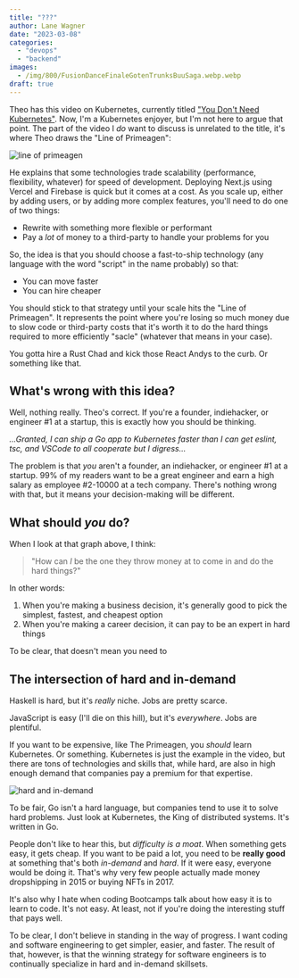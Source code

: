 ```yaml
---
title: "???"
author: Lane Wagner
date: "2023-03-08"
categories: 
  - "devops"
  - "backend"
images:
  - /img/800/FusionDanceFinaleGotenTrunksBuuSaga.webp.webp
draft: true
---
```


Theo has this video on Kubernetes, currently titled ["You Don't Need Kubernetes"](https://www.youtube.com/watch?v=H5sPGruv2yc). Now, I'm a Kubernetes enjoyer, but I'm not here to argue that point. The part of the video I *do* want to discuss is unrelated to the title, it's where Theo draws the "Line of Primeagen":

![line of primeagen](/img/800/pointofprime.jpeg.webp)

He explains that some technologies trade scalability (performance, flexibility, whatever) for speed of development. Deploying Next.js using Vercel and Firebase is quick but it comes at a cost. As you scale up, either by adding users, or by adding more complex features, you'll need to do one of two things:

* Rewrite with something more flexible or performant
* Pay a *lot* of money to a third-party to handle your problems for you

So, the idea is that you should choose a fast-to-ship technology (any language with the word "script" in the name probably) so that:

* You can move faster
* You can hire cheaper

You should stick to that strategy until your scale hits the "Line of Primeagen". It represents the point where you're losing so much money due to slow code or third-party costs that it's worth it to do the hard things required to more efficiently "sacle" (whatever that means in your case).

You gotta hire a Rust Chad and kick those React Andys to the curb. Or something like that.

## What's wrong with this idea?

Well, nothing really. Theo's correct. If you're a founder, indiehacker, or engineer #1 at a startup, this is exactly how you should be thinking.

*...Granted, I can ship a Go app to Kubernetes faster than I can get eslint, tsc, and VSCode to all cooperate but I digress...*

The problem is that *you* aren't a founder, an indiehacker, or engineer #1 at a startup. 99% of my readers want to be a great engineer and earn a high salary as employee #2-10000 at a tech company. There's nothing wrong with that, but it means your decision-making will be different.

## What should *you* do?

When I look at that graph above, I think:

> "How can *I* be the one they throw money at to come in and do the hard things?"

In other words:

1. When you're making a business decision, it's generally good to pick the simplest, fastest, and cheapest option
2. When you're making a career decision, it can pay to be an expert in hard things

To be clear, that doesn't mean you need to 

## The intersection of hard and in-demand

Haskell is hard, but it's *really* niche. Jobs are pretty scarce.

JavaScript is easy (I'll die on this hill), but it's *everywhere*. Jobs are plentiful.

If you want to be expensive, like The Primeagen, you *should* learn Kubernetes. Or something. Kubernetes is just the example in the video, but there are tons of technologies and skills that, while hard, are also in high enough demand that companies pay a premium for that expertise.

![hard and in-demand](/img/800/difficultydemand.png.webp)

To be fair, Go isn't a hard language, but companies tend to use it to solve hard problems. Just look at Kubernetes, the King of distributed systems. It's written in Go.

People don't like to hear this, but *difficulty is a moat*. When something gets easy, it gets cheap. If you want to be paid a lot, you need to be **really good** at something that's both *in-demand* and *hard*. If it were easy, everyone would be doing it. That's why very few people actually made money dropshipping in 2015 or buying NFTs in 2017. 

It's also why I hate when coding Bootcamps talk about how easy it is to learn to code. It's not easy. At least, not if you're doing the interesting stuff that pays well.

To be clear, I don't believe in standing in the way of progress. I want coding and software engineering to get simpler, easier, and faster. The result of that, however, is that the winning strategy for software engineers is to continually specialize in hard and in-demand skillsets.
